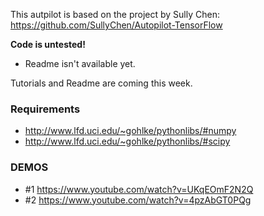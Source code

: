 This autpilot is based on the project by Sully Chen: https://github.com/SullyChen/Autopilot-TensorFlow

**Code is untested!**

- Readme isn't available yet.

Tutorials and Readme are coming this week.

### Requirements
- http://www.lfd.uci.edu/~gohlke/pythonlibs/#numpy
- http://www.lfd.uci.edu/~gohlke/pythonlibs/#scipy

### DEMOS

- \#1 https://www.youtube.com/watch?v=UKqEOmF2N2Q
- \#2 https://www.youtube.com/watch?v=4pzAbGT0PQg
